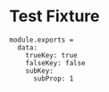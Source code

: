 # Test Fixture

    module.exports =
      data:
        trueKey: true
        falseKey: false
        subKey:
          subProp: 1
